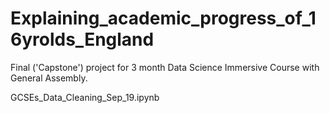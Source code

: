 # Explaining_academic_progress_of_16yrolds_England
Final ('Capstone') project for 3 month Data Science Immersive Course with General Assembly.

GCSEs_Data_Cleaning_Sep_19.ipynb
